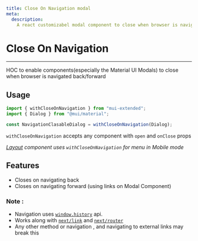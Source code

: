 ```YAML
title: Close On Navigation modal
meta:
  description:
    A react customizabel modal component to close when browser is navigated back/forward.
```

# Close On Navigation

---

HOC to enable components(especially the Material UI Modals) to close when browser is navigated back/forward

## Usage

```typescript
import { withCloseOnNavigation } from "mui-extended";
import { Dialog } from "@mui/material";

const NavigationClasableDialog = withCloseOnNavigation(Dialog);
```

`withCloseOnNavigation` accepts any component with `open` and `onClose` props

_[Layout](../layout) component uses `withCloseOnNavigation` for menu in Mobile mode_

## Features

- Closes on navigating back
- Closes on navigating forward (using links on Modal Component)

### Note :

- Navigation uses [`window.history`](https://developer.mozilla.org/en-US/docs/Web/API/Window/history) api.
- Works along with [`next/link`](https://nextjs.org/docs/api-reference/next/link) and [`next/router`](https://nextjs.org/docs/api-reference/next/router)
- Any other method or navigation , and navigating to external links may break this
